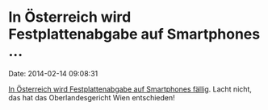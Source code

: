 In Österreich wird Festplattenabgabe auf Smartphones \...
=========================================================

Date: 2014-02-14 09:08:31

[In Österreich wird Festplattenabgabe auf Smartphones
fällig](http://futurezone.at/netzpolitik/urteil-bei-smartphones-ist-festplattenabgabe-faellig/51.189.611).
Lacht nicht, das hat das Oberlandesgericht Wien entschieden!
